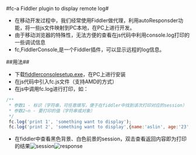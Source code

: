 #fc-a Fiddler plugin to display remote log#

* 在移动开发过程中，我们经常使用Fiddler做代理，利用autoResponsder功能，将一些js文件映射到PC本地，在PC上进行开发。
* 由于移动浏览器的特殊性，无法方便的查看在js代码中利用console.log打印的一些调试信息
* fc,FiddlerConsole,是一个Fiddler插件，可以显示远程的log信息。

##用法##
* 下载[fiddlerconsolesetup.exe](https://github.com/aslinwang/fc/blob/master/fiddlerconsolesetup.exe)，在PC上进行安装
* 在js代码中引入fc.js文件（支持AMD的方式）
* 在js中调用fc.log进行打印，如：
	
```javascript
/**
 * 参数1 - 标识（字符串，可任意填写，便于在fiddler中找到该次打印对应的session） 
 * 参数2~n - 要打印的值（字符串或对象）
 */
 fc.log('print 1', 'something want to display');
 fc.log('print 2', 'something want to display',{name:'aslin', age:'23', job:'code farmer'});
```
 * 在fiddler中查看黑色背景、白色前景的session，双击查看返回内容即为打印的结果![session](http://t2.qpic.cn/mblogpic/cf0ed62451b7fb150ede/2000)![response](http://t2.qpic.cn/mblogpic/6c5ac420425012d741d4/2000)
